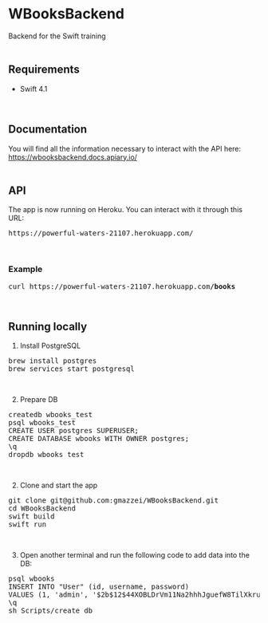 # WBooksBackend
Backend for the Swift training
<br/><br/>

## Requirements
<ul><li>Swift 4.1</li></ul>
<br/>

## Documentation
You will find all the information necessary to interact with the API here: <br/>
https://wbooksbackend.docs.apiary.io/
<br/><br/>


## API
The app is now running on Heroku. You can interact with it through this URL: <br/>
<pre>
https://powerful-waters-21107.herokuapp.com/
</pre>
<br/>

### Example
<pre>
curl https://powerful-waters-21107.herokuapp.com<b>/books</b>
</pre>
<br/>

## Running locally

1) Install PostgreSQL
<pre>
brew install postgres
brew services start postgresql
</pre>

<br/>

2) Prepare DB
<pre>
createdb wbooks_test
psql wbooks_test
CREATE USER postgres SUPERUSER;
CREATE DATABASE wbooks WITH OWNER postgres;
\q
dropdb wbooks_test
</pre>
<br/>

2) Clone and start the app
<pre>
git clone git@github.com:gmazzei/WBooksBackend.git
cd WBooksBackend
swift build
swift run
</pre>
<br/>

3) Open another terminal and run the following code to add data into the DB:
<pre>
psql wbooks
INSERT INTO "User" (id, username, password) 
VALUES (1, 'admin', '$2b$12$44XOBLDrVm11Na2hhhJguefW8TilXkruOG8PIlNL3Y2bNkRHZXqBG');
\q
sh Scripts/create_db
</pre>
